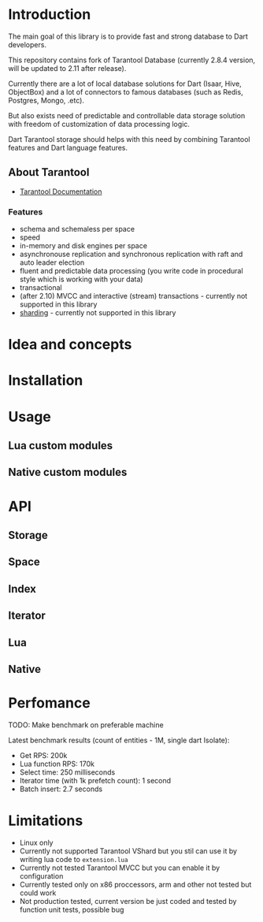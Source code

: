# Introduction

The main goal of this library is to provide fast and strong database to Dart developers.

This repository contains fork of Tarantool Database (currently 2.8.4 version, will be updated to 2.11 after release).

Currently there are a lot of local database solutions for Dart (Isaar, Hive, ObjectBox) and a lot of connectors to famous databases (such as  Redis, Postgres, Mongo, .etc).

But also exists need of predictable and controllable data storage solution with freedom of customization of data processing logic. 

Dart Tarantool storage should helps with this need by combining Tarantool features and Dart language features.

## About Tarantool
* [Tarantool Documentation](https://tarantool.io/en/doc)

### Features
* schema and schemaless per space
* speed
* in-memory and disk engines per space
* asynchronouse replication and synchronous replication with raft and auto leader election
* fluent and predictable data processing (you write code in procedural style which is working with your data)
* transactional
* (after 2.10) MVCC and interactive (stream) transactions - currently not supported in this library
* [sharding](https://www.tarantool.io/en/doc/latest/reference/reference_rock/vshard/) - currently not supported in this library


# Idea and concepts


# Installation

# Usage 
## Lua custom modules
## Native custom modules

# API

## Storage
## Space
## Index
## Iterator
## Lua
## Native

# Perfomance

TODO: Make benchmark on preferable machine

Latest benchmark results (count of entities - 1M, single dart Isolate):

* Get RPS: 200k
* Lua function RPS: 170k
* Select time: 250 milliseconds
* Iterator time (with 1k prefetch count): 1 second
* Batch insert: 2.7 seconds

# Limitations

* Linux only
* Currently not supported Tarantool VShard but you stil can use it by writing lua code to `extension.lua`
* Currently not tested Tarantool MVCC but you can enable it by configuration
* Currently tested only on x86 proccessors, arm and other not tested but could work
* Not production tested, current version be just coded and tested by function unit tests, possible bug